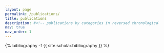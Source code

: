 ```yaml
---
layout: page
permalink: /publications/
title: publications
description: #<!-- publications by categories in reversed chronological order. generated by jekyll-scholar. -->
nav: true
nav_order: 1
---
```

<!-- _pages/publications.md -->
<div class="publications">

{% bibliography -f {{ site.scholar.bibliography }} %}

</div>
